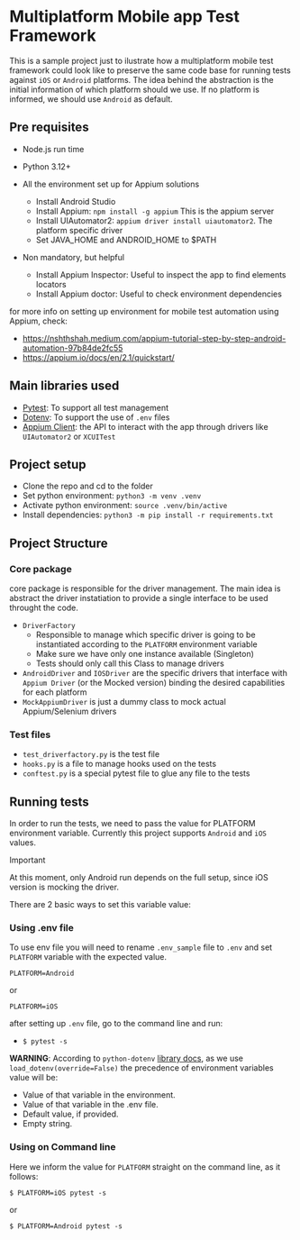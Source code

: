 # Multiplatform Mobile app Test Framework
This is a sample project just to ilustrate how a multiplatform mobile test framework could look like to preserve the same code base for running tests against `iOS` or `Android` platforms.
The idea behind the abstraction is the initial information of which platform should we use. If no platform is informed, we should use `Android` as default.

## Pre requisites
- Node.js run time
- Python 3.12+
- All the environment set up for Appium solutions
  - Install Android Studio
  - Install Appium: `npm install -g appium` This is the appium server
  - Install UIAutomator2: `appium driver install uiautomator2`. The platform specific driver
  - Set JAVA_HOME and ANDROID_HOME to $PATH

- Non mandatory, but helpful
  - Install Appium Inspector: Useful to inspect the app to find elements locators
  - Install Appium doctor: Useful to check environment dependencies

for more info on setting up environment for mobile test automation using Appium, check:
- https://nshthshah.medium.com/appium-tutorial-step-by-step-android-automation-97b84de2fc55
- https://appium.io/docs/en/2.1/quickstart/

## Main libraries used
- [Pytest](https://pypi.org/project/pytest/): To support all test management
- [Dotenv](https://pypi.org/project/python-dotenv/): To support the use of `.env` files
- [Appium Client](https://pypi.org/project/Appium-Python-Client/): the API to interact with the app through drivers like `UIAutomator2` or `XCUITest`

## Project setup
- Clone the repo and cd to the folder
- Set python environment: `python3 -m venv .venv`
- Activate python environment: `source .venv/bin/active`
- Install dependencies: `python3 -m pip install -r requirements.txt`

## Project Structure
### Core package
core package is responsible for the driver management. The main idea is abstract the driver instatiation to provide a single interface to be used throught the code.

- `DriverFactory`
  - Responsible to manage which specific driver is going to be instantiated according to the `PLATFORM` environment variable
  - Make sure we have only one instance available (Singleton)
  - Tests should only call this Class to manage drivers
- `AndroidDriver` and `IOSDriver` are the specific drivers that interface with `Appium Driver` (or the Mocked version) binding the desired capabilities for each platform
- `MockAppiumDriver` is just a dummy class to mock actual Appium/Selenium drivers

### Test files
- `test_driverfactory.py` is the test file
- `hooks.py` is a file to manage hooks used on the tests
- `conftest.py` is a special pytest file to glue any file to the tests

## Running tests
In order to run the tests, we need to pass the value for PLATFORM environment variable. Currently this project supports `Android` and `iOS` values.

> [!IMPORTANT]
> At this moment, only Android run depends on the full setup, since iOS version is mocking the driver.

There are 2 basic ways to set this variable value:

### Using .env file
To use env file you will need to rename `.env_sample` file to `.env` and set `PLATFORM` variable with the expected value.
```
PLATFORM=Android 
```
or
```
PLATFORM=iOS 
```
after setting up `.env` file, go to the command line and run:
- `$ pytest -s`

**WARNING**: According to `python-dotenv` [library docs](https://pypi.org/project/python-dotenv/), as we use `load_dotenv(override=False)` the precedence of environment variables value will be:
- Value of that variable in the environment.
- Value of that variable in the .env file.
- Default value, if provided.
- Empty string.

### Using on Command line
Here we inform the value for `PLATFORM` straight on the command line, as it follows:
```
$ PLATFORM=iOS pytest -s
```
or
```
$ PLATFORM=Android pytest -s
```
